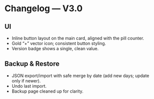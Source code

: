 # Changelog — V3.0

## UI
- Inline button layout on the main card, aligned with the pill counter.
- Gold “+” vector icon; consistent button styling.
- Version badge shows a single, clean value.

## Backup & Restore
- JSON export/import with safe merge by date (add new days; update only if newer).
- Undo last import.
- Backup page cleaned up for clarity.
